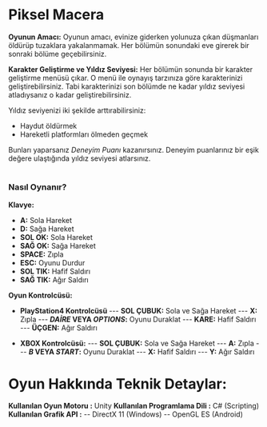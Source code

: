 

# Piksel Macera
**Oyunun Amacı:**
Oyunun amacı, evinize giderken yolunuza çıkan düşmanları öldürüp tuzaklara yakalanmamak. Her bölümün sonundaki eve girerek bir sonraki bölüme geçebilirsiniz.

**Karakter Geliştirme ve Yıldız Seviyesi:**
Her bölümün sonunda bir karakter geliştirme menüsü çıkar. O menü ile oynayış tarzınıza göre karakterinizi geliştirebilirsiniz. Tabi karakterinizi son bölümde ne kadar yıldız seviyesi atladıysanız o kadar geliştirebilirsiniz. 

Yıldız seviyenizi iki şekilde arttırabilirsiniz:
- Haydut öldürmek
- Hareketli platformları ölmeden geçmek

Bunları yaparsanız *Deneyim Puanı* kazanırsınız. Deneyim puanlarınız bir eşik değere ulaştığında yıldız seviyesi atlarsınız.

#

### Nasıl Oynanır?
**Klavye:**
- **A:** Sola Hareket
- **D:** Sağa Hareket
- **SOL OK:** Sola Hareket
- **SAĞ OK:** Sağa Hareket
- **SPACE:** Zıpla
- **ESC:** Oyunu Durdur
- **SOL TIK:** Hafif Saldırı
- **SAĞ TIK:** Ağır Saldırı

**Oyun Kontrolcüsü:**
- **PlayStation4 Kontrolcüsü**
	--- **SOL ÇUBUK:** Sola ve Sağa Hareket
	--- **X:** Zıpla
	--- ***DAİRE* VEYA *OPTIONS*:** Oyunu Duraklat
	--- **KARE:** Hafif Saldırı
	--- **ÜÇGEN:** Ağır Saldırı
	
- **XBOX Kontrolcüsü:**
	--- **SOL ÇUBUK:** Sola ve Sağa Hareket
	--- **A:** Zıpla
	--- ***B* VEYA *START*:** Oyunu Duraklat
	--- **X:** Hafif Saldırı
	--- **Y:** Ağır Saldırı
#
# Oyun Hakkında Teknik Detaylar:
**Kullanılan Oyun Motoru :** Unity
**Kullanılan Programlama Dili :** C# (Scripting)
**Kullanılan Grafik API :** 
-- DirectX 11 (Windows)
-- OpenGL ES (Android)
